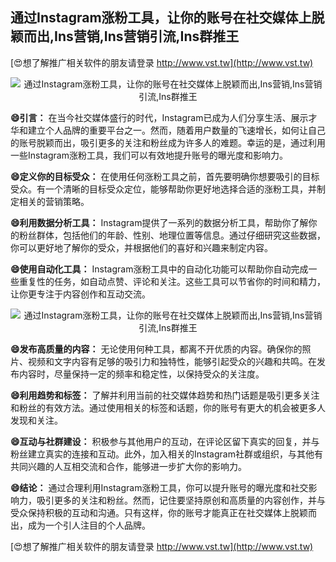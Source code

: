 ## **通过Instagram涨粉工具，让你的账号在社交媒体上脱颖而出,Ins营销,Ins营销引流,Ins群推王**

[😍想了解推广相关软件的朋友请登录 http://www.vst.tw](http://www.vst.tw)

 <center><img src="https://vst.tw/MP4/tuiguang/png/0.png" alt="通过Instagram涨粉工具，让你的账号在社交媒体上脱颖而出,Ins营销,Ins营销引流,Ins群推王"></center>

**😄引言：**
在当今社交媒体盛行的时代，Instagram已成为人们分享生活、展示才华和建立个人品牌的重要平台之一。然而，随着用户数量的飞速增长，如何让自己的账号脱颖而出，吸引更多的关注和粉丝成为许多人的难题。幸运的是，通过利用一些Instagram涨粉工具，我们可以有效地提升账号的曝光度和影响力。

**😄定义你的目标受众：**
在使用任何涨粉工具之前，首先要明确你想要吸引的目标受众。有一个清晰的目标受众定位，能够帮助你更好地选择合适的涨粉工具，并制定相关的营销策略。

**😄利用数据分析工具：**
Instagram提供了一系列的数据分析工具，帮助你了解你的粉丝群体，包括他们的年龄、性别、地理位置等信息。通过仔细研究这些数据，你可以更好地了解你的受众，并根据他们的喜好和兴趣来制定内容。

**😄使用自动化工具：**
Instagram涨粉工具中的自动化功能可以帮助你自动完成一些重复性的任务，如自动点赞、评论和关注。这些工具可以节省你的时间和精力，让你更专注于内容创作和互动交流。

 <center><img src="https://vst.tw/MP4/tuiguang/png/3.png" alt="通过Instagram涨粉工具，让你的账号在社交媒体上脱颖而出,Ins营销,Ins营销引流,Ins群推王"></center>

**😄发布高质量的内容：**
无论使用何种工具，都离不开优质的内容。确保你的照片、视频和文字内容有足够的吸引力和独特性，能够引起受众的兴趣和共鸣。在发布内容时，尽量保持一定的频率和稳定性，以保持受众的关注度。

**😄利用趋势和标签：**
了解并利用当前的社交媒体趋势和热门话题是吸引更多关注和粉丝的有效方法。通过使用相关的标签和话题，你的账号有更大的机会被更多人发现和关注。

**😄互动与社群建设：**
积极参与其他用户的互动，在评论区留下真实的回复，并与粉丝建立真实的连接和互动。此外，加入相关的Instagram社群或组织，与其他有共同兴趣的人互相交流和合作，能够进一步扩大你的影响力。

**😄结论：**
通过合理利用Instagram涨粉工具，你可以提升账号的曝光度和社交影响力，吸引更多的关注和粉丝。然而，记住要坚持原创和高质量的内容创作，并与受众保持积极的互动和沟通。只有这样，你的账号才能真正在社交媒体上脱颖而出，成为一个引人注目的个人品牌。

[😍想了解推广相关软件的朋友请登录 http://www.vst.tw](http://www.vst.tw)



